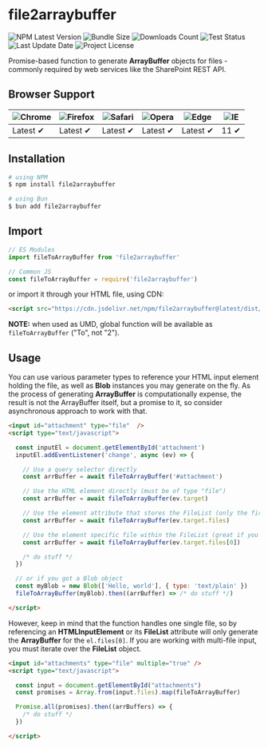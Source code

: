 # file2arraybuffer

![NPM Latest Version](https://img.shields.io/npm/v/file2arraybuffer)
![Bundle Size](https://img.shields.io/bundlephobia/min/file2arraybuffer?label=bundle%20size)
![Downloads Count](https://img.shields.io/npm/dm/file2arraybuffer.svg)
![Test Status](https://img.shields.io/github/actions/workflow/status/juliolmuller/file2arraybuffer-js/publish.yml?label=ci/cd)
![Last Update Date](https://img.shields.io/github/last-commit/juliolmuller/file2arraybuffer-js)
![Project License](https://img.shields.io/github/license/juliolmuller/file2arraybuffer-js)

Promise-based function to generate **ArrayBuffer** objects for files - commonly required by web services like the SharePoint REST API.

## Browser Support

![Chrome](https://raw.github.com/alrra/browser-logos/master/src/chrome/chrome_48x48.png) | ![Firefox](https://raw.github.com/alrra/browser-logos/master/src/firefox/firefox_48x48.png) | ![Safari](https://raw.github.com/alrra/browser-logos/master/src/safari/safari_48x48.png) | ![Opera](https://raw.github.com/alrra/browser-logos/master/src/opera/opera_48x48.png) | ![Edge](https://raw.github.com/alrra/browser-logos/master/src/edge/edge_48x48.png) | ![IE](https://raw.github.com/alrra/browser-logos/master/src/archive/internet-explorer_9-11/internet-explorer_9-11_48x48.png) |
--- | --- | --- | --- | --- | --- |
Latest ✔ | Latest ✔ | Latest ✔ | Latest ✔ | Latest ✔ | 11 ✔ |

## Installation

```bash
# using NPM
$ npm install file2arraybuffer

# using Bun
$ bun add file2arraybuffer
```

## Import

```js
// ES Modules
import fileToArrayBuffer from 'file2arraybuffer'

// Common JS
const fileToArrayBuffer = require('file2arraybuffer')
```

or import it through your HTML file, using CDN:

```html
<script src="https://cdn.jsdelivr.net/npm/file2arraybuffer@latest/dist/to-arraybuffer.min.js"></script>
```

**NOTE:** when used as UMD, global function will be available as `fileToArrayBuffer` ("To", not "2").

## Usage

You can use various parameter types to reference your HTML input element holding the file, as well as **Blob** instances you may generate on the fly. As the process of generating **ArrayBuffer** is computationally expense, the result is not the ArrayBuffer itself, but a promise to it, so consider asynchronous approach to work with that.

```html
<input id="attachment" type="file"  />
<script type="text/javascript">

  const inputEl = document.getElementById('attachment')
  inputEl.addEventListener('change', async (ev) => {

    // Use a query selector directly
    const arrBuffer = await fileToArrayBuffer('#attachment')

    // Use the HTML element directly (must be of type "file")
    const arrBuffer = await fileToArrayBuffer(ev.target)

    // Use the element attribute that stores the FileList (only the first one will be converted)
    const arrBuffer = await fileToArrayBuffer(ev.target.files)

    // Use the element specific file within the FileList (great if you have a multi-file input)
    const arrBuffer = await fileToArrayBuffer(ev.target.files[0])

    /* do stuff */
  })

  // or if you got a Blob object
  const myBlob = new Blob(['Hello, world'], { type: 'text/plain' })
  fileToArrayBuffer(myBlob).then((arrBuffer) => /* do stuff */)

</script>
```

However, keep in mind that the function handles one single file, so by referencing an **HTMLInputElement** or its **FileList** attribute will only generate the **ArrayBuffer** for the `el.files[0]`. If you are working with multi-file input, you must iterate over the **FileList** object.

```html
<input id="attachments" type="file" multiple="true" />
<script type="text/javascript">

  const input = document.getElementById("attachments")
  const promises = Array.from(input.files).map(fileToArrayBuffer)

  Promise.all(promises).then((arrBuffers) => {
    /* do stuff */
  })

</script>
```
